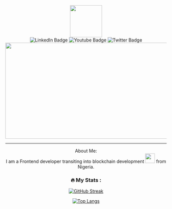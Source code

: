 <div id="header" align="center">
  <img src="https://media.giphy.com/media/M9gbBd9nbDrOTu1Mqx/giphy.gif" width="100"/>
<div id="badges">
  
  
  <img src="https://img.shields.io/badge/LinkedIn-blue?style=for-the-badge&logo=linkedin&logoColor=white" alt="LinkedIn Badge"/>
  <img src="https://img.shields.io/badge/YouTube-red?style=for-the-badge&logo=youtube&logoColor=white" alt="Youtube Badge"/>
  <img src="https://img.shields.io/badge/Twitter-blue?style=for-the-badge&logo=twitter&logoColor=white" alt="Twitter Badge"/>

</div>
  <img src="https://komarev.com/ghpvc/?username=mujeebSulayman&style=flat-square&color=blue" alt=""/>
  
  
<div align="center">
  <img src="https://media.giphy.com/media/dWesBcTLavkZuG35MI/giphy.gif" width="600" height="300"/>
</div>
  
  ---

About Me: </br>
  I am a Frontend developer transiting into blockchain development <img src="https://media.giphy.com/media/WUlplcMpOCEmTGBtBW/giphy.gif" width="30"> from Nigeria.
  

### :fire: My Stats :
[![GitHub Streak](http://github-readme-streak-stats.herokuapp.com?user=mujeebSulayman&theme=dark)](https://git.io/streak-stats)
  
  [![Top Langs](https://github-readme-stats.vercel.app/api/top-langs/?username=mujeebSulayman&layout=compact&theme=vision-friendly-dark)](https://github.com/anuraghazra/github-readme-stats)
